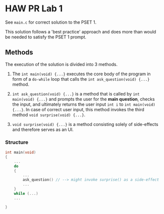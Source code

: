 # HAW PR Lab 1

See `main.c` for correct solution to the PSET 1.

This solution follows a 'best practice' approach and does more than would be needed to satisfy the PSET 1 prompt.

## Methods

The execution of the solution is divided into 3 methods.

1. The `int main(void) {...}` executes the core body of the program in form of a `do-while` loop that calls the `int ask_question(void) {...}` method.

1. `int ask_question(void) {...}` is a method that is called by `int main(void) {...}` and prompts the user for the **main question**, checks the input, and ultimately returns the user input `int i` to `int main(void) {...}`.
   In case of correct user input, this method invokes the third method `void surprise(void) {...}`.

1. `void surprise(void) {...}` is a method consisting solely of side-effects and therefore serves as an UI.

### Structure

```c
int main(void)
{
    ...
    do
    {
        ...
        ask_question() // --> might invoke surprise() as a side-effect
        ...
    }
    while (...)
    ...

}
```

